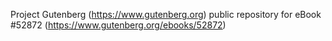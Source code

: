 Project Gutenberg (https://www.gutenberg.org) public repository for
eBook #52872 (https://www.gutenberg.org/ebooks/52872)
